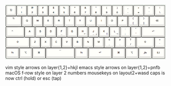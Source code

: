 ![Layout](layout.png)

vim style arrows on layer{1,2}+hkjl
emacs style arrows on layer{1,2}+pnfb
macOS f-row style on layer 2 numbers
mousekeys on layout2+wasd
caps is now ctrl (hold) or esc (tap)
